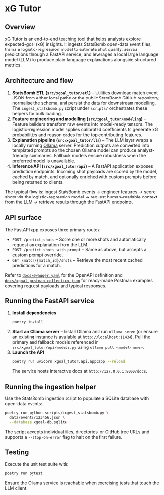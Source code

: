 # xG Tutor

## Overview
xG Tutor is an end-to-end teaching tool that helps analysts explore expected-goal (xG) insights. It ingests StatsBomb open-data event files, trains a logistic-regression model to estimate shot quality, serves predictions through a FastAPI service, and leverages a local large language model (LLM) to produce plain-language explanations alongside structured metrics.

## Architecture and flow
1. **StatsBomb ETL (`src/xgoal_tutor/etl`)** – Utilities download match event JSON from either local paths or the public StatsBomb GitHub repository, normalise the schema, and persist the data for downstream modelling. The `ingest_statsbomb.py` script under `scripts/` orchestrates these helpers for bulk loading.
2. **Feature engineering and modelling (`src/xgoal_tutor/modeling`)** – Feature builders transform raw events into model-ready tensors. The logistic-regression model applies calibrated coefficients to generate xG probabilities and reason codes for the top contributing features.
3. **Explanation pipeline (`src/xgoal_tutor/llm`)** – The LLM layer wraps a locally running [Ollama](https://ollama.com/) server. Prediction outputs are converted into templated prompts so the chosen Ollama model can produce analyst-friendly summaries. Fallback models ensure robustness when the preferred model is unavailable.
4. **Inference API (`src/xgoal_tutor/api`)** – A FastAPI application exposes prediction endpoints. Incoming shot payloads are scored by the model, cached by match, and optionally enriched with custom prompts before being returned to clients.

The typical flow is: ingest StatsBomb events → engineer features → score shots via the logistic-regression model → request human-readable context from the LLM → retrieve results through the FastAPI endpoints.

## API surface
The FastAPI app exposes three primary routes:
- `POST /predict_shots` – Score one or more shots and automatically request an explanation from the LLM.
- `POST /predict_shots_with_prompt` – Same as above, but accepts a custom prompt override.
- `GET /match/{match_id}/shots` – Retrieve the most recent cached predictions for a match.

Refer to [`docs/swagger.yaml`](docs/swagger.yaml) for the OpenAPI definition and [`docs/xgoal_postman_collection.json`](docs/xgoal_postman_collection.json) for ready-made Postman examples covering request payloads and typical responses.

## Running the FastAPI service
1. **Install dependencies**
   ```bash
   poetry install
   ```
2. **Start an Ollama server** – Install Ollama and run `ollama serve` (or ensure an existing instance is available at `http://localhost:11434`). Pull the primary and fallback models referenced in `src/xgoal_tutor/api/models.py` using `ollama pull <model-name>`.
3. **Launch the API**
   ```bash
   poetry run uvicorn xgoal_tutor.api.app:app --reload
   ```
   The service hosts interactive docs at `http://127.0.0.1:8000/docs`.

## Running the ingestion helper
Use the StatsBomb ingestion script to populate a SQLite database with open-data events:

```bash
poetry run python scripts/ingest_statsbomb.py \
  data/events/123456.json \
  --database xgoal-db.sqlite
```

The script accepts individual files, directories, or GitHub tree URLs and supports a `--stop-on-error` flag to halt on the first failure.

## Testing
Execute the unit test suite with:

```bash
poetry run pytest
```

Ensure the Ollama service is reachable when exercising tests that touch the LLM client.
